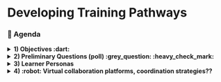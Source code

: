 # Developing Training Pathways
### :scroll: Agenda

<details>
  <summary><b>1) Objectives :dart: </b> </summary>
  
1. Provide a small sampler of the TechChange training, using opensource technoloigies.
1. Facilitate participants to initialize the process of developing an online training pathway.
1. Initiate dialogue on creating interactive virtual online content and trainings, both live and recorded.

</details>

<details>
  <summary><b>2) Preliminary Questions (poll) :grey_question: :heavy_check_mark: </b> </summary>

Try this poll:
[Preliminary Poll](https://github.com/imujawar/MEDAB_imran/blob/master/training%20poll.md "Go to Poll")

</details>

<details>
  <summary><b>3) Learner Personas </b></summary>
  
The learner personas can be found in this [Google folder](https://drive.google.com/drive/folders/13WeXRgnRgEDhpFb_Y4356mcr2TvlaGM0?usp=sharing)

Please pick one Learner Persona to identify and list **Existing** resources and **Needs** for virtual trainings for them:
  1. [Deputy Country Director (CDC)](https://webconf.cdc.gov/lrz5/N2HRNLTW)</li>
  2. M&E Specialist (CDC)</li>
  3. SI Chief (CDC)</li>
  4. Testing Adviser (CDC)</li>
  5. MoH C&T Adviser</li>
  6. Data Manager (Partner)</li>
</ol>    

<img src="https://github.com/imujawar/MEDAB_imran/blob/master/images/googledoc.JPG" width="600">

</details>

<details>
  <summary><b>4) :robot: Virtual collaboration platforms, coordination strategies?? </b></summary>

1. Skype
1. Zoom
1. Conference Lines
1. Microsoft Teams
1. WhatsApp
1. Adobe Connect
1. GitHub
1. GitLab
1. Scrum
1. Google Docs/Forms

</details>
